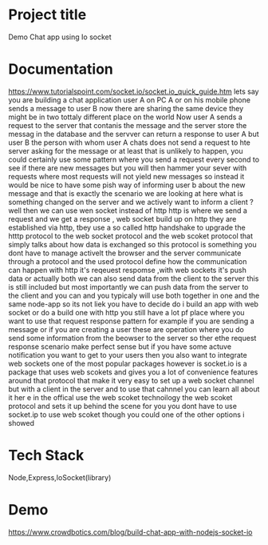 # Project title 
Demo Chat app using Io socket

# Documentation
https://www.tutorialspoint.com/socket.io/socket.io_quick_guide.htm
lets say you are building a chat application user A on PC A or on his mobile phone sends a message to user B now there are sharing the same device they might be in two tottaly different place on the world Now user A sends a request to the server that contanis the message and the server store the messag in the database and the servver can return a response to user A but user B the person with whom user A chats does not send a request to hte server asking for the message or at least that is unlikely to happen, you could certainly use some pattern where you send a request every second to see if there are new messages but you will then hammer your sever with requests where most requests will not yield new messages so instead it would be nice to have some pish way of informing user b about the new message and that is exactly the scenario we are looking at here what is something changed on the server and we actively want to inform a client ? well then we can use wen socket instead of http
http is where we send a request and we get a response , web socket build up on http they are established via http, tbey use a so called http handshake to upgrade the htttp protocol to the web socket protocol and the web  scoket protocol that simply talks about how data is exchanged so this protocol is something you dont have to manage activelt the browser and the server communicate through a protocol and the used protocol define how the communication can happen with http it's reqeuest respomse ,with web sockets it's push data or actually both we can also send data from the client to the server this is still included but most importantly we can push data from the server to the client and you can and you typicaly will use both together in one and the same node-app so its not liek you have to decide do i build an app with web socket or do a build one with http you still have a lot pf place where you want to use that request response pattern for example if you are sending a message or if you are creating a user these are operation where you do send some information from the beowser to the server so ther ethe request response scenario make perfect sense but if you have some  actuve notification you want to get to your users then you also want to integrate web sockets
one of the most popular packages however is socket.io is a package that uses web scokets  and gives you a lot  of convenience features around that protocol that make it very easy to set up a web socket channel but with a client in the server and to use that cahnnel you can learn all about it her e in the offical  use the web scoket technoilogy the web scoket protocol and sets it up behind the scene for you you dont have to use socket.ip to use web scoket though you could one of the other options i showed 

# Tech Stack
Node,Express,IoSocket(library)

# Demo
https://www.crowdbotics.com/blog/build-chat-app-with-nodejs-socket-io
